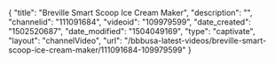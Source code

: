 {
    "title": "Breville Smart Scoop Ice Cream Maker",
    "description": "",
    "channelid": "111091684",
    "videoid": "109979599",
    "date_created": "1502520687",
    "date_modified": "1504049169",
    "type": "captivate",
    "layout": "channelVideo",
    "url": "\/bbbusa-latest-videos\/breville-smart-scoop-ice-cream-maker\/111091684-109979599"
}